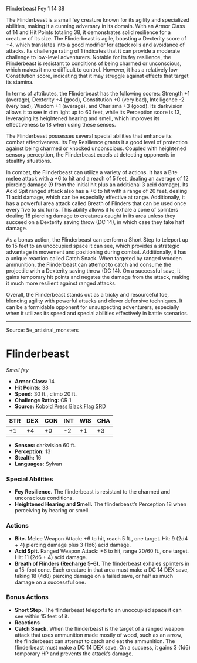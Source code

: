 <MonsterName/>Flinderbeast</MonsterName>
<CreatureType/>Fey</CreatureType>
<CR/>1</CR>
<AC/>14</AC>
<HP/>38</HP>
<summary>The Flinderbeast is a small fey creature known for its agility and specialized abilities, making it a cunning adversary in its domain. With an Armor Class of 14 and Hit Points totaling 38, it demonstrates solid resilience for a creature of its size. The Flinderbeast is agile, boasting a Dexterity score of +4, which translates into a good modifier for attack rolls and avoidance of attacks. Its challenge rating of 1 indicates that it can provide a moderate challenge to low-level adventurers. Notable for its fey resilience, the Flinderbeast is resistant to conditions of being charmed or unconscious, which makes it more difficult to control. However, it has a relatively low Constitution score, indicating that it may struggle against effects that target its stamina.</summary>

<detail>

In terms of attributes, the Flinderbeast has the following scores: Strength +1 (average), Dexterity +4 (good), Constitution +0 (very bad), Intelligence -2 (very bad), Wisdom +1 (average), and Charisma +3 (good). Its darkvision allows it to see in dim light up to 60 feet, while its Perception score is 13, leveraging its heightened hearing and smell, which improves its effectiveness to 18 when using these senses.

The Flinderbeast possesses several special abilities that enhance its combat effectiveness. Its Fey Resilience grants it a good level of protection against being charmed or knocked unconscious. Coupled with heightened sensory perception, the Flinderbeast excels at detecting opponents in stealthy situations.

In combat, the Flinderbeast can utilize a variety of actions. It has a Bite melee attack with a +6 to hit and a reach of 5 feet, dealing an average of 12 piercing damage (9 from the initial hit plus an additional 3 acid damage). Its Acid Spit ranged attack also has a +6 to hit with a range of 20 feet, dealing 11 acid damage, which can be especially effective at range. Additionally, it has a powerful area attack called Breath of Flinders that can be used once every five to six turns. This ability allows it to exhale a cone of splinters dealing 18 piercing damage to creatures caught in its area unless they succeed on a Dexterity saving throw (DC 14), in which case they take half damage.

As a bonus action, the Flinderbeast can perform a Short Step to teleport up to 15 feet to an unoccupied space it can see, which provides a strategic advantage in movement and positioning during combat. Additionally, it has a unique reaction called Catch Snack. When targeted by ranged wooden ammunition, the Flinderbeast can attempt to catch and consume the projectile with a Dexterity saving throw (DC 14). On a successful save, it gains temporary hit points and negates the damage from the attack, making it much more resilient against ranged attacks.

Overall, the Flinderbeast stands out as a tricky and resourceful foe, blending agility with powerful attacks and clever defensive techniques. It can be a formidable opponent for unsuspecting adventurers, especially when it utilizes its speed and special abilities effectively in battle scenarios.</detail>



---

Source: 5e_artisinal_monsters

# Flinderbeast

*Small fey*

- **Armor Class:** 14
- **Hit Points:** 38
- **Speed:** 30 ft., climb 20 ft.
- **Challenge Rating:** CR 1
- **Source:** [Kobold Press Black Flag SRD](https://koboldpress.com/black-flag-roleplaying/)

| STR | DEX | CON | INT | WIS | CHA |
| --- | --- | --- | --- | --- | --- |
| +1 | +4 | +0 | -2 | +1 | +3 |

- **Senses:** darkvision 60 ft.
- **Perception:** 13
- **Stealth:** 16
- **Languages:** Sylvan

### Special Abilities

- **Fey Resilience.** The flinderbeast is resistant to the charmed and unconscious conditions.
- **Heightened Hearing and Smell.** The flinderbeast’s Perception 18 when perceiving by hearing or smell.

### Actions

- **Bite.** Melee Weapon Attack: +6 to hit, reach 5 ft., one target. Hit: 9 (2d4 + 4) piercing damage plus 3 (1d6) acid damage.
- **Acid Spit.** Ranged Weapon Attack: +6 to hit, range 20/60 ft., one target. Hit: 11 (2d6 + 4) acid damage.
- **Breath of Flinders (Recharge 5–6).** The flinderbeast exhales splinters in a 15-foot cone. Each creature in that area must make a DC 14 DEX save, taking 18 (4d8) piercing damage on a failed save, or half as much damage on a successful one.

### Bonus Actions

- **Short Step.** The flinderbeast teleports to an unoccupied space it can see within 15 feet of it.
- **Reactions** 
- **Catch Snack.** When the flinderbeast is the target of a ranged weapon attack that uses ammunition made mostly of wood, such as an arrow, the flinderbeast can attempt to catch and eat the ammunition. The flinderbeast must make a DC 14 DEX save. On a success, it gains 3 (1d6) temporary HP and prevents the attack’s damage.



